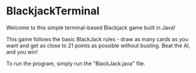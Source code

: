 # BlackjackTerminal

Welcome to this simple terminal-based Blackjack game built in Java!

This game follows the basic BlackJack rules - draw as many cards as you want and get as close to 21 points as possible without busting. Beat the AI, and you win! 

To run the program, simply run the "BlackJack.java" file. 
